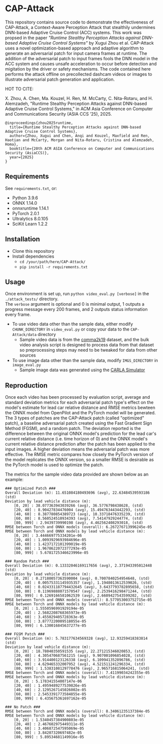 # CAP-Attack
This repository contains source code to demonstrate the effectiveness of CAP-Attack, a Context-Aware Perception Attack that stealthily undermines DNN-based Adaptive Cruise Control (ACC) systems. This work was propsed in the paper *"Runtime Stealthy Perception Attacks against DNN-based Adaptive Cruise Control Systems"* by Xugui Zhou et al. CAP-Attack uses a novel optimization-based approach and adaptive algorithm to generate an adversarial patch for input camera frames at runtime. The addition of the adversarial patch to input frames fools the DNN model in the ACC system and causes unsafe acceleration to occur before detection and migitation by the driver or safety mechanisms. The code contained here performs the attack offline on precollected dashcam videos or images to illustrate adversarial patch generation and application.


HOT TO CITE:

X. Zhou, A. Chen, Ma. Kouzel, H. Ren, M. McCarty, C. Nita-Rotaru, and H. Alemzadeh, "Runtime Stealthy Perception Attacks against DNN-based Adaptive Cruise Control Systems," in ACM Asia Conference on Computer and Communications Security (ASIA CCS ’25), 2025.

```
@inproceedings{zhou2025runtime,
  title={Runtime Stealthy Perception Attacks against DNN-based Adaptive Cruise Control Systems},
  author={Zhou, Xugui and Chen, Anqi and Kouzel, Maxfield and Ren, Haotian and McCarty, Morgan and Nita-Rotaru, Cristina and Alemzadeh, Homa},
  booktitle={20th ACM ASIA Conference on Computer and Communications Security (AsiaCCS)},
  year={2025}
}
```

## Requirements
See `requirements.txt`, or:
- Python 3.9.6
- ONNX 1.14.0
- onnxruntime 1.14.1
- PyTorch 2.0.1
- Ultralytics 8.0.105
- SciKit Learn 1.2.2

## Installation
- Clone this repository
- Install dependencies
    - `cd /your/path/here/CAP-Attack/`
    - `pip install -r requirements.txt`

## Usage
Once environment is set up, run `python video_eval.py [verbose]` in the `./attack_tests/` directory. \
The `verbose` argument is optional and 0 is minimal output, 1 outputs a progress message every 200 frames, and 2 outputs status information every frame. 

- To use video data other than the sample data, either modify `CHUNK_DIRECTORY` in `video_eval.py` or copy your data to the `CAP-Attack/data` directory
    - Sample video data is from the [comma2k19](https://github.com/commaai/comma2k19) dataset, and the bulk video analysis script is designed to process data from that dataset so preprocessing steps may need to be tweaked for data from other sources
- To use image data other than the sample data, modify `IMGS_DIRECTORY` in `image_eval.py`
    - Sample image data was generated using the [CARLA Simulator](https://github.com/carla-simulator/carla)

## Reproduction
Once each video has been processed by evaluation script, average and standard deviation metrics for each adversarial patch type's effect on the model's estimate for lead car relative distance and RMSE metrics bewteen the ONNX model from OpenPilot and the PyTorch model will be generated. The 3 types of patches are the CAP-Attack patch (called "optimized" patch), a baseline adversarial patch created using the Fast Gradient Sign Method (FGSM), and a random patch. The deviation reported is the difference between the original ONNX model's prediction for the lead car's current relative distance (i.e. time horizon of 0) and the ONNX model's current relative distance prediction after the patch has been applied to the input images. A higher deviation means the adversarial patch was more effective. The RMSE metric compares how closely the PyTorch version of the model replicates the ONNX version, so a smaller RMSE is desirable as the PyTorch model is used to optimize the patch.

The metrics for the sample video data provided are shown below as an example:
```
### Optimized Patch ###
Overall Deviation (m): 11.651084180493696 (avg), 22.63484539593186 (std)
Deviation by lead vehicle distance (m):
	[0, 20] : 38.077363943039266 (avg), 36.5776798438628, (std)
	[20, 40] : 8.90427834476004 (avg), 15.494763443442293, (std)
	[40, 60] : 8.387780854389723 (avg), 10.33718476335239, (std)
	[60, 80] : 8.560524510934393 (avg), 7.54147929244774, (std)
	[80, 999] : 2.9439739990198 (avg), 4.462562408293018, (std)
RMSE between Torch and ONNX models (overall): 6.267276713996245e-05
RMSE between Torch and ONNX models by lead vehicle distance (m):
	[0, 20] : 3.444669775334201e-06
	[20, 40] : 1.0093929693984696e-05
	[40, 60] : 1.4237172101399019e-05
	[60, 80] : 1.9678622072377293e-05
	[80, 999] : 5.6781725346623996e-05

### Random Patch ###
Overall Deviation (m): 0.13332046169117656 (avg), 2.371943395012448 (std)
Deviation by lead vehicle distance (m):
	[0, 20] : 0.27180057363590004 (avg), 0.7007840254954648, (std)
	[20, 40] : 0.00575331145935357 (avg), 1.1948013612539026, (std)
	[40, 60] : 0.024331187794432645 (avg), 3.6437793782895658, (std)
	[60, 80] : 0.11969888071570547 (avg), 2.2539416298471244, (std)
	[80, 999] : 0.1269166581062539 (avg), 2.6609427543599202, (std)
RMSE between Torch and ONNX models (overall): 8.577053003752715e-05
RMSE between Torch and ONNX models by lead vehicle distance (m):
	[0, 20] : 1.5550596991929194e-05
	[20, 40] : 2.5682208768365973e-05
	[40, 60] : 3.455029405728363e-05
	[60, 80] : 3.8777220009518055e-05
	[80, 999] : 6.130016845637277e-05

### FGSM Patch ###
Overall Deviation (m): 5.783177634569328 (avg), 12.93259418383814 (std)
Deviation by lead vehicle distance (m):
	[0, 20] : 18.78040350591535 (avg), 22.271215346020853, (std)
	[20, 40] : 4.305470687561215 (avg), 9.907001096854028, (std)
	[40, 60] : 3.914400123126338 (avg), 6.109941352896786, (std)
	[60, 80] : 4.629465332007952 (avg), 4.521511241296334, (std)
	[80, 999] : 1.5383108129778476 (avg), 2.965716815064241, (std)
RMSE between Torch and ONNX models (overall): 7.41199034242355e-05
RMSE between Torch and ONNX models by lead vehicle distance (m):
	[0, 20] : 5.178341554007147e-06
	[20, 40] : 1.4959489277539826e-05
	[40, 60] : 2.1295267145026002e-05
	[60, 80] : 2.5453391773584855e-05
	[80, 999] : 6.435675361697162e-05

### No Patch ###
RMSE between Torch and ONNX models (overall): 8.34061235137384e-05
RMSE between Torch and ONNX models by lead vehicle distance (m):
	[0, 20] : 1.5340457384900803e-05
	[20, 40] : 2.467602975449311e-05
	[40, 60] : 3.406872547595069e-05
	[60, 80] : 3.84207320697482e-05
	[80, 999] : 5.89534681149916e-05
```

